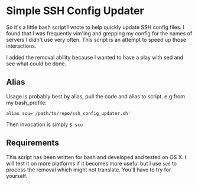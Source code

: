 # Simple SSH Config Updater 
So it's a little bash script I wrote to help quickly update SSH config files. I found that I was frequently vim'ing and grepping my config for the names of servers I didn't use very often. This script is an attempt to speed up those interactions.

I added the removal ability because I wanted to have a play with sed and see what could be done. 

## Alias 
Usage is probably best by alias, pull the code and alias to script. e.g from my bash_profile:

    alias scu='/path/to/repo/ssh_config_updater.sh'
  
Then invocation is simply `$ scu`

## Requirements
This script has been written for bash and developed and tested on OS X. I will test it on more platforms if it becomes more useful but I use `sed` to process the removal which might not translate. You'll have to try for yourself. 




